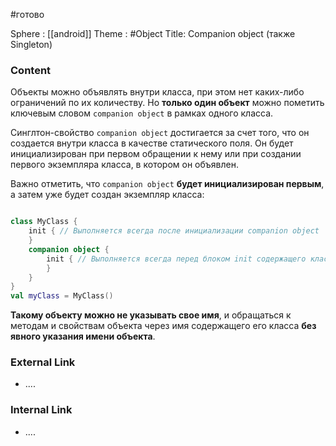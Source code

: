 #готово 

Sphere : [[android]]
Theme : #Object
Title: Сompanion object (также Singleton)

### Content
Объекты можно объявлять внутри класса, при этом нет каких-либо ограничений по их количеству. Но **только один объект** можно пометить ключевым словом `companion object` в рамках одного класса.

Синглтон-свойство `companion object` достигается за счет того, что он создается внутри класса в качестве статического поля. Он будет инициализирован при первом обращении к нему или при создании первого экземпляра класса, в котором он объявлен.

Важно отметить, что `companion object` **будет инициализирован первым**, а затем уже будет создан экземпляр класса:

```kotlin

class MyClass { 
	init { // Выполняется всегда после инициализации companion object 
	} 
	companion object { 
		init { // Выполняется всегда перед блоком init содержащего класса 
		} 
	} 
} 
val myClass = MyClass()
```

**Такому объекту можно не указывать свое имя**, и обращаться к методам и свойствам объекта через имя содержащего его класса **без явного указания имени объекта**.
### External Link

- ....

### Internal Link

- ....